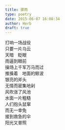 ```yaml
---  
title: 骤雨  
type: poetry  
date: 2015-06-07 16:08:34  
author: Herb  
draft: true
---  
```

打响一场战役  
只要一片乌云  
天暗　眨眼  
雨逼到眼前  
操场上千军万马而过  
推搡着　地面的鲸波  
银亮的斧头  
无情而密集地剁  
风吹涨了风池  
水面一片粗糙  
人们抱头鼠窜  
而无一幸免  
接到救急的伞  
阳光又普照